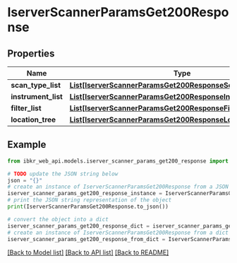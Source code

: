 # IserverScannerParamsGet200Response


## Properties

Name | Type | Description | Notes
------------ | ------------- | ------------- | -------------
**scan_type_list** | [**List[IserverScannerParamsGet200ResponseScanTypeListInner]**](IserverScannerParamsGet200ResponseScanTypeListInner.md) |  | [optional] 
**instrument_list** | [**List[IserverScannerParamsGet200ResponseInstrumentListInner]**](IserverScannerParamsGet200ResponseInstrumentListInner.md) |  | [optional] 
**filter_list** | [**List[IserverScannerParamsGet200ResponseFilterListInner]**](IserverScannerParamsGet200ResponseFilterListInner.md) |  | [optional] 
**location_tree** | [**List[IserverScannerParamsGet200ResponseLocationTreeInner]**](IserverScannerParamsGet200ResponseLocationTreeInner.md) |  | [optional] 

## Example

```python
from ibkr_web_api.models.iserver_scanner_params_get200_response import IserverScannerParamsGet200Response

# TODO update the JSON string below
json = "{}"
# create an instance of IserverScannerParamsGet200Response from a JSON string
iserver_scanner_params_get200_response_instance = IserverScannerParamsGet200Response.from_json(json)
# print the JSON string representation of the object
print(IserverScannerParamsGet200Response.to_json())

# convert the object into a dict
iserver_scanner_params_get200_response_dict = iserver_scanner_params_get200_response_instance.to_dict()
# create an instance of IserverScannerParamsGet200Response from a dict
iserver_scanner_params_get200_response_from_dict = IserverScannerParamsGet200Response.from_dict(iserver_scanner_params_get200_response_dict)
```
[[Back to Model list]](../README.md#documentation-for-models) [[Back to API list]](../README.md#documentation-for-api-endpoints) [[Back to README]](../README.md)


